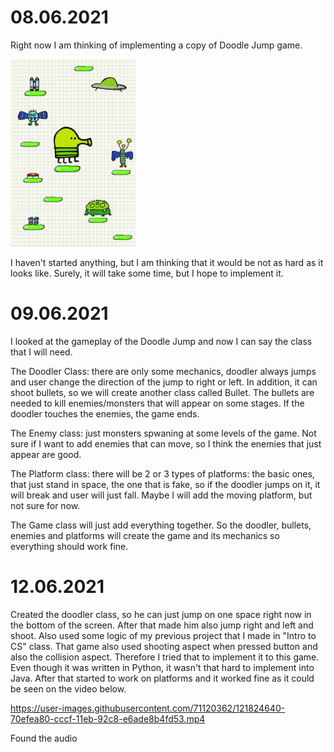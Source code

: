 # 08.06.2021

Right now I am thinking of implementing a copy of Doodle Jump game. 

<img src = "doodljumpscetch.jpg" width = 200px height = 300px style = "width = 50%; height = 50%;">

I haven't started anything, but I am thinking that it would be not as hard as it looks like. Surely, it will take some time, but I hope to implement it. 

# 09.06.2021

I looked at the gameplay of the Doodle Jump and now I can say the class that I will need.

The Doodler Class: there are only some mechanics, doodler always jumps and user change the direction of the jump to right or left. In addition, it can shoot bullets, so we 
will create another class called Bullet. The bullets are needed to kill enemies/monsters that will appear on some stages. If the doodler touches the enemies, the game ends. 

The Enemy class: just monsters spwaning at some levels of the game. Not sure if I want to add enemies that can move, so I think the enemies that just appear are good.

The Platform class: there will be 2 or 3 types of platforms: the basic ones, that just stand in space, the one that is fake, so if the doodler jumps on it, it will break and user
 will just fall. Maybe I will add the moving platform, but not sure for now. 
 
The Game class will just add everything together. So the doodler, bullets, enemies and platforms will create the game and its mechanics so everything should work fine. 


# 12.06.2021

Created the doodler class, so he can just jump on one space right now in the bottom of the screen. After that made him also jump right and left and shoot. Also used some logic of my previous project that I made in "Intro to CS" class. That game also used shooting aspect when pressed button and also the collision aspect. Therefore I tried that to implement it to this game. Even though it was written in Python, it wasn't that hard to implement into Java. After that started to work on platforms and it worked fine as it could be seen on the video below.

https://user-images.githubusercontent.com/71120362/121824640-70efea80-cccf-11eb-92c8-e6ade8b4fd53.mp4


Found the audio <a href="https://www.sounds-resource.com/mobile/doodlejump/sound/1636/" here.>
